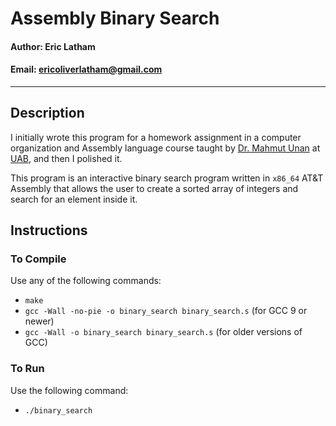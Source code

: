 # **Assembly Binary Search**

#### Author: Eric Latham

#### Email: ericoliverlatham@gmail.com

---

## **Description**

I initially wrote this program for a homework assignment in a computer organization and Assembly language course taught by [Dr. Mahmut Unan](https://www.uab.edu/cas/computerscience/people/faculty-directory/mahmut-unan) at [UAB](https://www.uab.edu/), and then I polished it.

This program is an interactive binary search program written in `x86_64` AT&T Assembly that allows the user to create a sorted array of integers and search for an element inside it.

## **Instructions**

### **To Compile**

Use any of the following commands:

- `make`
- `gcc -Wall -no-pie -o binary_search binary_search.s` (for GCC 9 or newer)
- `gcc -Wall -o binary_search binary_search.s` (for older versions of GCC)

### **To Run**

Use the following command:

- `./binary_search`
